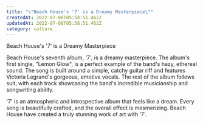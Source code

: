 ```yaml
---
title: "\"Beach House's '7' is a Dreamy Masterpiece\""
createdAt: 2022-07-08T05:58:51.462Z
updatedAt: 2022-07-08T05:58:51.462Z
category: culture
---
```


Beach House's '7' is a Dreamy Masterpiece

Beach House's seventh album, '7', is a dreamy masterpiece. The album's first single, "Lemon Glow", is a perfect example of the band's hazy, ethereal sound. The song is built around a simple, catchy guitar riff and features Victoria Legrand's gorgeous, emotive vocals. The rest of the album follows suit, with each track showcasing the band's incredible musicianship and songwriting ability.

'7' is an atmospheric and introspective album that feels like a dream. Every song is beautifully crafted, and the overall effect is mesmerizing. Beach House have created a truly stunning work of art with '7'.
